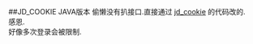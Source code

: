 ##JD_COOKIE JAVA版本
偷懒没有扒接口.直接通过 [jd_cookie](https://github.com/Zy143L/jd_cookie) 的代码改的.  
感恩.  
好像多次登录会被限制.  